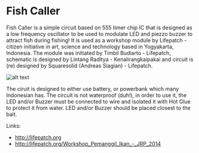 # Fish Caller 
Fish Caller is a simple circuit based on 555 timer chip IC that is designed as a low frequency oscillator to be used to modulate LED and piezzo buzzer to attract fish during fishing! It is used as a workshop module by Lifepatch - citizen initiative in art, science and technology based in Yogyakarta, Indonesia. The module was initiated by Timbil Budiarto - Lifepatch, schematic is designed by Lintang Raditya - Kenalirangkaipakai and circuit is (re) designed by Squaresolid (Andreas Siagian) - Lifepatch. 

![alt text](https://github.com/squaresolid/fish-caller/blob/master/Fish%20Caller%20part%20placement.png?raw=true)

The ciruit is designed to either use battery, or powerbank which many Indonesian has. The circuit is not waterproof (duh!), in order to use it, the LED and/or Buzzer must be connected to wire and isolated it with Hot Glue to protect it from water. LED and/or Buzzer should be placed closest to the bait.


Links:
* http://lifepatch.org
* http://lifepatch.org/Workshop_Pemanggil_Ikan_-_JRP_2014


